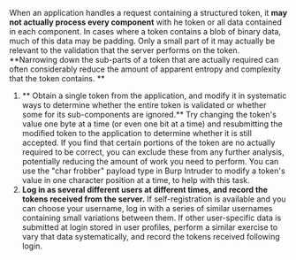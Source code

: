 When an application handles a request containing a structured token, it **may not actually process every component** with he token or all data contained in each component. In cases where a token contains a blob of binary data, much of this data may be padding. Only a  small part of it may actually be relevant to the validation that the server performs on the token. **Narrowing down the sub-parts of a token that are actually required can often considerably reduce the amount of apparent entropy and complexity that the token contains. **

1. ** Obtain a single token from the application, and modify it in systematic ways to determine whether the entire token is validated or whether some for its sub-components are ignored.** Try changing the token's value one byte at a time (or even one bit at a time) and resubmitting the modified token to the application to determine whether it is still accepted. If you find that certain portions of the token are no actually required to be correct, you can exclude these from any further analysis, potentially reducing the amount of work you need to perform. You can use the "char frobber" payload type in Burp Intruder to modify a token's value in one character position at a time, to help with this task.
2. **Log in as several different users at different times, and record the tokens received from the server.** If self-registration is available and you can choose your username, log in with a series of similar usernames containing small variations between them. If other user-specific data is submitted at login stored in user profiles, perform a similar exercise to vary that data systematically, and record the tokens received following login.
